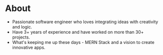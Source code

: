 # About

- Passionate software engineer who loves integrating ideas with creativity and logic.
- Have 3+ years of experience and have worked on more than 30+ projects.
- What's keeping me up these days - MERN Stack and a vision to create innovative apps.
